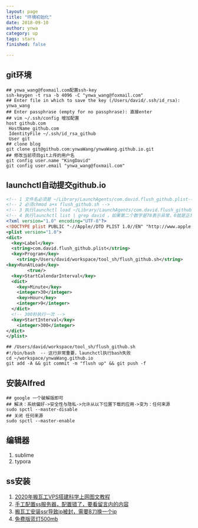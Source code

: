 ```yaml
---
layout: page
title: "环境初始化"
date: 2018-09-10
author: ynwa
category: up
tags: stars
finished: false

---
```


## git环境

```shell
## ynwa_wang@foxmail.com配置ssh-key
ssh-keygen -t rsa -b 4096 -C "ynwa_wang@foxmail.com"
## Enter file in which to save the key (/Users/david/.ssh/id_rsa): ynwa_wang
## Enter passphrase (empty for no passphrase): 直接enter
## vim ~/.ssh/config 增加配置
host github.com
 HostName github.com
 IdentityFile ~/.ssh/id_rsa_github
 User git
## clone blog 
git clone git@github.com:ynwaWang/ynwaWang.github.io.git
## 修改当前项目git上传的用户名
git config user.name "KingDavid"
git config user.email "ynwa_wang@foxmail.com"
```

## launchctl自动提交github.io

```xml
<!-- 1 文件名必须是 ~/Library/LaunchAgents/com.david.flush_github.plist-->
<!-- 2 必须chmod a+x flush_github.sh -->
<!-- 3 执行launchctl load ~/Library/LaunchAgents/com.david.flush_github.plist-->
<!-- 4 执行launchctl list | grep david ，如果第二个数字是78表示异常，0就是正常-->
<?xml version="1.0" encoding="UTF-8"?>
<!DOCTYPE plist PUBLIC "-//Apple//DTD PLIST 1.0//EN" "http://www.apple.com/DTDs/PropertyList-1.0.dtd">
<plist version="1.0">
<dict>
  <key>Label</key>
  <string>com.david.flush_github.plist</string>
  <key>Program</key>
    <string>/Users/david/workspace/tool_sh/flush_github.sh</string>
<key>RunAtLoad</key>
        <true/>
  <key>StartCalendarInterval</key>
  <dict>
    <key>Minute</key>
    <integer>30</integer>
    <key>Hour</key>
    <integer>9</integer>
  </dict>
  <!-- 300秒执行一次 -->
  <key>StartInterval</key>
    <integer>300</integer>
</dict>
</plist>
```

```shell
## /Users/david/workspace/tool_sh/flush_github.sh
#!/bin/bash  -- 这行非常重要，launchctl执行bash失败
cd ~/workspace/ynwaWang.github.io
git add -A && git commit -m "flush up" && git push -f
```



## 安装Alfred

```shell
## google 一个破解版即可
## 解决：系统偏好->安全性与隐私->允许从以下位置下载的应用->变为：任何来源
sudo spctl --master-disable
## 关闭 任何来源
sudo spctl --master-enable 
```



## 编辑器

1. sublime
2. typora

   

## ss安装
1. [2020年搬瓦工VPS搭建科学上网图文教程](http://www.it1352.com/1026087.html)
2. [手工配置ss服务器，配置错了，要看留言内的内容](http://www.it1352.com/972009.html)
3. [搬瓦工安装ssr导致ip被封，需要8刀换一个ip](https://www.bwgblog.net/buy-ipv4.html)
4. [免费版蓝灯500mb](https://getlantern.org/zh_CN/index.html)
